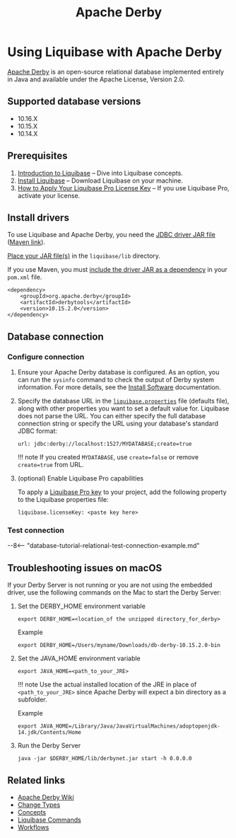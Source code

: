 ﻿---
title: Apache Derby
---

# Using Liquibase with Apache Derby

[Apache Derby](https://db.apache.org/derby/) is an open-source relational database implemented entirely in Java and available under the Apache License, Version 2.0.

## Supported database versions

*   10.16.X
*   10.15.X
*   10.14.X

## Prerequisites

1. [Introduction to Liquibase](https://docs.liquibase.com/concepts/introduction-to-liquibase.html) – Dive into Liquibase concepts.
1. [Install Liquibase](https://docs.liquibase.com/start/install/home.html) – Download Liquibase on your machine.
1. [How to Apply Your Liquibase Pro License Key](https://docs.liquibase.com/workflows/liquibase-pro/how-to-apply-your-liquibase-pro-license-key.html) – If you use Liquibase Pro, activate your license.

## Install drivers

To use Liquibase and Apache Derby, you need the [JDBC driver JAR file](https://db.apache.org/derby/derby_downloads.html) ([Maven link](https://mvnrepository.com/artifact/org.apache.derby/derbytools)).

[Place your JAR file(s)](https://docs.liquibase.com/workflows/liquibase-community/adding-and-updating-liquibase-drivers.html) in the `liquibase/lib` directory.

If you use Maven, you must [include the driver JAR as a dependency](https://docs.liquibase.com/tools-integrations/maven/maven-pom-file.html) in your `pom.xml` file.

```
<dependency>
    <groupId>org.apache.derby</groupId>
    <artifactId>derbytools</artifactId>
    <version>10.15.2.0</version>
</dependency>
```

## Database connection

### Configure connection

1.  Ensure your Apache Derby database is configured. As an option, you can run the `sysinfo` command to check the output of Derby system information. For more details, see the [Install Software](https://db.apache.org/derby/papers/DerbyTut/install_software.html) documentation.

1.  Specify the database URL in the [`liquibase.properties`](https://docs.liquibase.com/concepts/connections/creating-config-properties.html) file (defaults file), along with other properties you want to set a default value for. Liquibase does not parse the URL. You can either specify the full database connection string or specify the URL using your database's standard JDBC format:

    ```
    url: jdbc:derby://localhost:1527/MYDATABASE;create=true
    ```

    !!! note
        If you created `MYDATABASE`, use `create=false` or remove `create=true` from URL.

1. (optional) Enable Liquibase Pro capabilities

    To apply a [Liquibase Pro key](https://www.liquibase.com/trial) to your project, add the following property to the Liquibase properties file:
    
    ```
    liquibase.licenseKey: <paste key here>
    ```

### Test connection

--8<-- "database-tutorial-relational-test-connection-example.md"

## Troubleshooting issues on macOS

If your Derby Server is not running or you are not using the embedded driver, use the following commands on the Mac to start the Derby Server:

1. Set the DERBY_HOME environment variable

    ```
    export DERBY_HOME=<location_of the unzipped directory_for_derby>
    ```

    Example

    ```
    export DERBY_HOME=/Users/myname/Downloads/db-derby-10.15.2.0-bin
    ```

2. Set the JAVA_HOME environment variable

    ```
    export JAVA_HOME=<path_to_your_JRE>
    ```

    !!! note
        Use the actual installed location of the JRE in place of `<path_to_your_JRE>` since Apache Derby will expect a bin directory as a subfolder.
    
    Example

    ```
    export JAVA_HOME=/Library/Java/JavaVirtualMachines/adoptopenjdk-14.jdk/Contents/Home
    ```

3. Run the Derby Server

    ```
    java -jar $DERBY_HOME/lib/derbynet.jar start -h 0.0.0.0
    ```

## Related links


*   [Apache Derby Wiki](https://cwiki.apache.org/confluence/display/DERBY/FrontPage)
*   [Change Types](https://docs.liquibase.com/change-types/home.html)
*   [Concepts](https://docs.liquibase.com/concepts/home.html)
*   [Liquibase Commands](https://docs.liquibase.com/commands/home.html)
*   [Workflows](https://docs.liquibase.com/workflows/home.html)
